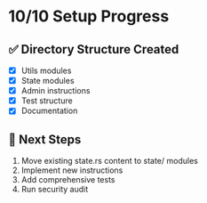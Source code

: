# 10/10 Setup Progress

## ✅ Directory Structure Created
- [x] Utils modules
- [x] State modules  
- [x] Admin instructions
- [x] Test structure
- [x] Documentation

## 🔄 Next Steps
1. Move existing state.rs content to state/ modules
2. Implement new instructions
3. Add comprehensive tests
4. Run security audit
